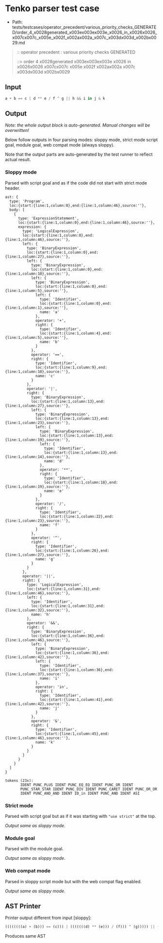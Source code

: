 # Tenko parser test case

- Path: tests/testcases/operator_precedent/various_priority_checks_GENERATED/order_4_x0028generated_x003ex003ex003e_x0026_in_x0026x0026_x007cx007c_x005e_x002f_x002ax002a_x007c_x003dx003d_x002bx0029.md

> :: operator precedent : various priority checks GENERATED
>
> ::> order 4 x0028generated x003ex003ex003e x0026 in x0026x0026 x007cx007c x005e x002f x002ax002a x007c x003dx003d x002bx0029

## Input

`````js
a + b == c | d ** e / f ^ g || h && i in j & k
`````

## Output

_Note: the whole output block is auto-generated. Manual changes will be overwritten!_

Below follow outputs in four parsing modes: sloppy mode, strict mode script goal, module goal, web compat mode (always sloppy).

Note that the output parts are auto-generated by the test runner to reflect actual result.

### Sloppy mode

Parsed with script goal and as if the code did not start with strict mode header.

`````
ast: {
  type: 'Program',
  loc:{start:{line:1,column:0},end:{line:1,column:46},source:''},
  body: [
    {
      type: 'ExpressionStatement',
      loc:{start:{line:1,column:0},end:{line:1,column:46},source:''},
      expression: {
        type: 'LogicalExpression',
        loc:{start:{line:1,column:0},end:{line:1,column:46},source:''},
        left: {
          type: 'BinaryExpression',
          loc:{start:{line:1,column:0},end:{line:1,column:27},source:''},
          left: {
            type: 'BinaryExpression',
            loc:{start:{line:1,column:0},end:{line:1,column:10},source:''},
            left: {
              type: 'BinaryExpression',
              loc:{start:{line:1,column:0},end:{line:1,column:5},source:''},
              left: {
                type: 'Identifier',
                loc:{start:{line:1,column:0},end:{line:1,column:1},source:''},
                name: 'a'
              },
              operator: '+',
              right: {
                type: 'Identifier',
                loc:{start:{line:1,column:4},end:{line:1,column:5},source:''},
                name: 'b'
              }
            },
            operator: '==',
            right: {
              type: 'Identifier',
              loc:{start:{line:1,column:9},end:{line:1,column:10},source:''},
              name: 'c'
            }
          },
          operator: '|',
          right: {
            type: 'BinaryExpression',
            loc:{start:{line:1,column:13},end:{line:1,column:27},source:''},
            left: {
              type: 'BinaryExpression',
              loc:{start:{line:1,column:13},end:{line:1,column:23},source:''},
              left: {
                type: 'BinaryExpression',
                loc:{start:{line:1,column:13},end:{line:1,column:19},source:''},
                left: {
                  type: 'Identifier',
                  loc:{start:{line:1,column:13},end:{line:1,column:14},source:''},
                  name: 'd'
                },
                operator: '**',
                right: {
                  type: 'Identifier',
                  loc:{start:{line:1,column:18},end:{line:1,column:19},source:''},
                  name: 'e'
                }
              },
              operator: '/',
              right: {
                type: 'Identifier',
                loc:{start:{line:1,column:22},end:{line:1,column:23},source:''},
                name: 'f'
              }
            },
            operator: '^',
            right: {
              type: 'Identifier',
              loc:{start:{line:1,column:26},end:{line:1,column:27},source:''},
              name: 'g'
            }
          }
        },
        operator: '||',
        right: {
          type: 'LogicalExpression',
          loc:{start:{line:1,column:31},end:{line:1,column:46},source:''},
          left: {
            type: 'Identifier',
            loc:{start:{line:1,column:31},end:{line:1,column:32},source:''},
            name: 'h'
          },
          operator: '&&',
          right: {
            type: 'BinaryExpression',
            loc:{start:{line:1,column:36},end:{line:1,column:46},source:''},
            left: {
              type: 'BinaryExpression',
              loc:{start:{line:1,column:36},end:{line:1,column:42},source:''},
              left: {
                type: 'Identifier',
                loc:{start:{line:1,column:36},end:{line:1,column:37},source:''},
                name: 'i'
              },
              operator: 'in',
              right: {
                type: 'Identifier',
                loc:{start:{line:1,column:41},end:{line:1,column:42},source:''},
                name: 'j'
              }
            },
            operator: '&',
            right: {
              type: 'Identifier',
              loc:{start:{line:1,column:45},end:{line:1,column:46},source:''},
              name: 'k'
            }
          }
        }
      }
    }
  ]
}

tokens (23x):
       IDENT PUNC_PLUS IDENT PUNC_EQ_EQ IDENT PUNC_OR IDENT
       PUNC_STAR_STAR IDENT PUNC_DIV IDENT PUNC_CARET IDENT PUNC_OR_OR
       IDENT PUNC_AND_AND IDENT ID_in IDENT PUNC_AND IDENT ASI
`````

### Strict mode

Parsed with script goal but as if it was starting with `"use strict"` at the top.

_Output same as sloppy mode._

### Module goal

Parsed with the module goal.

_Output same as sloppy mode._

### Web compat mode

Parsed in sloppy script mode but with the web compat flag enabled.

_Output same as sloppy mode._

## AST Printer

Printer output different from input [sloppy]:

````js
((((((((a) + (b))) == (c))) | (((((((d) ** (e))) / (f))) ^ (g))))) || (((h) && (((((i) in (j))) & (k))))));
````

Produces same AST
